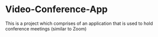 # Video-Conference-App
This is a project which comprises of an application that is used to hold conference meetings (similar to Zoom)
